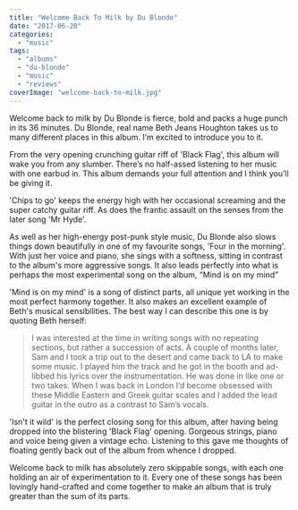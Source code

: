 ```yaml
---
title: "Welcome Back To Milk by Du Blonde"
date: "2017-06-20"
categories: 
  - "music"
tags: 
  - "albums"
  - "du-blonde"
  - "music"
  - "reviews"
coverImage: "welcome-back-to-milk.jpg"
---
```


Welcome back to milk by Du Blonde is fierce, bold and packs a huge punch in its 36 minutes. Du Blonde, real name Beth Jeans Houghton takes us to many different places in this album. I’m excited to introduce you to it.

From the very opening crunching guitar riff of 'Black Flag', this album will wake you from any slumber. There’s no half-assed listening to her music with one earbud in. This album demands your full attention and I think you’ll be giving it.

'Chips to go' keeps the energy high with her occasional screaming and the super catchy guitar riff. As does the frantic assault on the senses from the later song 'Mr Hyde'.

As well as her high-energy post-punk style music, Du Blonde also slows things down beautifully in one of my favourite songs, 'Four in the morning'. With just her voice and piano, she sings with a softness, sitting in contrast to the album's more aggressive songs. It also leads perfectly into what is perhaps the most experimental song on the album, “Mind is on my mind”

'Mind is on my mind' is a song of distinct parts, all unique yet working in the most perfect harmony together. It also makes an excellent example of Beth's musical sensibilities. The best way I can describe this one is by quoting Beth herself:

> I was interested at the time in writing songs with no repeating sections, but rather a succession of acts. A couple of months later, Sam and I took a trip out to the desert and came back to LA to make some music. I played him the track and he got in the booth and ad-libbed his lyrics over the instrumentation. He was done in like one or two takes. When I was back in London I’d become obsessed with these Middle Eastern and Greek guitar scales and I added the lead guitar in the outro as a contrast to Sam’s vocals.

'Isn't it wild' is the perfect closing song for this album, after having being dropped into the blistering 'Black Flag' opening. Gorgeous strings, piano and voice being given a vintage echo. Listening to this gave me thoughts of floating gently back out of the album from whence I dropped.

Welcome back to milk has absolutely zero skippable songs, with each one holding an air of experimentation to it. Every one of these songs has been lovingly hand-crafted and come together to make an album that is truly greater than the sum of its parts.
